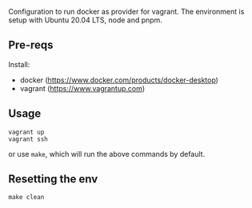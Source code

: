 Configuration to run docker as provider for vagrant. The environment is setup
with Ubuntu 20.04 LTS, node and pnpm.


## Pre-reqs

Install:
- docker (https://www.docker.com/products/docker-desktop)
- vagrant (https://www.vagrantup.com)

## Usage
```
vagrant up
vagrant ssh
```

or use `make`, which will run the above commands by default.

## Resetting the env

```
make clean
```
